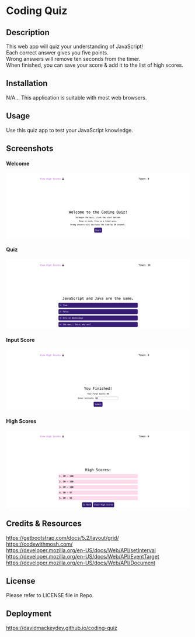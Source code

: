# Coding Quiz

## Description
This web app will quiz your understanding of JavaScript!
<br>
Each correct answer gives you five points. 
<br>
Wrong answers will remove ten seconds from the timer. 
<br>
When finished, you can save your score & add it to the list of high scores.

## Installation
N/A... This application is suitable with most web browsers.

## Usage
Use this quiz app to test your JavaScript knowledge.

## Screenshots

#### Welcome
![Welcome](assets/images/welcome.png)

#### Quiz
![Quiz](assets/images/questions.png)

#### Input Score 
![Input](assets/images/input.png)

#### High Scores 
![HighScores](assets/images/highscores.png)

## Credits & Resources
https://getbootstrap.com/docs/5.2/layout/grid/
<br>
https://codewithmosh.com/
<br>
https://developer.mozilla.org/en-US/docs/Web/API/setInterval
<br>
https://developer.mozilla.org/en-US/docs/Web/API/EventTarget
<br>
https://developer.mozilla.org/en-US/docs/Web/API/Document

## License
Please refer to LICENSE file in Repo.

## Deployment
https://davidmackeydev.github.io/coding-quiz
